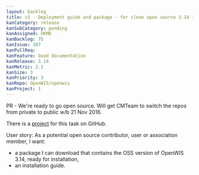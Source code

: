 ```yaml
---
layout: backlog
title: v3 - Deployment guide and package - for clean open source 3.14 install
kanCategory: release
kanSubCategory: pending
kanAssigned: UKMO
kanBacklog: 75
kanIssue: 107
kanPullReq:
kanFeature: Good documentation
kanRelease: 3.14
kanMetric: 2.1
kanSize: 3
kanPriority: 3
kanRepo: OpenWIS/openwis
kanProject: 1
---
```


PR - We're ready to go open source.  Will get CMTeam to switch the repos from private to public w/b 21 Nov 2016.

There is a [project](https://github.com/OpenWIS/openwis/projects/1) for this task on GitHub.

User story: As a potential open source contributor, user or association member, I want:

  - a package I can download that contains the OSS version of OpenWIS 3.14, ready for installation,
  - an installation guide.
